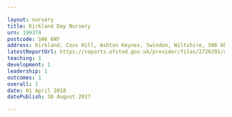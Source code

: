 ```yaml
---

layout: nursery
title: Kirkland Day Nursery
urn: 199374
postcode: SN6 6NY
address: Kirkland, Coxs Hill, Ashton Keynes, Swindon, Wiltshire, SN6 6NY
latestReportUrl: https://reports.ofsted.gov.uk/provider/files/2726391/urn/199374.pdf
teaching: 1
development: 1
leadership: 1
outcomes: 1
overall: 1
date: 01 April 2018 
datePublish: 30 August 2017

---
```

